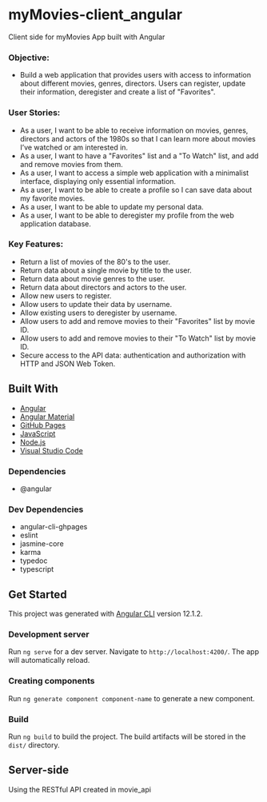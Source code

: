 # myMovies-client_angular
 Client side for myMovies App built with Angular

### Objective:
- Build a web application that provides users with access to information about different movies, genres, directors. Users can register, update their information, deregister and create a list of "Favorites".

### User Stories:
- As a user, I want to be able to receive information on movies, genres, directors and actors of the 1980s so that I can learn more about movies I’ve watched or am interested in.
- As a user, I want to have a "Favorites" list and a "To Watch" list, and add and remove movies from them.
- As a user, I want to access a simple web application with a minimalist interface, displaying only essential information.
- As a user, I want to be able to create a profile so I can save data about my favorite movies.
- As a user, I want to be able to update my personal data.
- As a user, I want to be able to deregister my profile from the web application database.

### Key Features:
- Return a list of movies of the 80's to the user.
- Return data about a single movie by title to the user.
- Return data about movie genres to the user.
- Return data about directors and actors to the user.
- Allow new users to register.
- Allow users to update their data by username.
- Allow existing users to deregister by username.
- Allow users to add and remove movies to their "Favorites" list by movie ID.
- Allow users to add and remove movies to their "To Watch" list by movie ID.
- Secure access to the API data: authentication and authorization with HTTP and JSON Web Token.

## Built With
- [Angular](https://angular.io/)
- [Angular Material](https://material.angular.io/)
- [GitHub Pages](https://pages.github.com/)
- [JavaScript](https://www.javascript.com/)
- [Node.js](https://nodejs.org/)
- [Visual Studio Code](https://code.visualstudio.com/)

### Dependencies
- @angular

### Dev Dependencies
- angular-cli-ghpages
- eslint
- jasmine-core
- karma
- typedoc
- typescript

## Get Started
This project was generated with [Angular CLI](https://github.com/angular/angular-cli) version 12.1.2.

### Development server
Run `ng serve` for a dev server. Navigate to `http://localhost:4200/`. The app will automatically reload.

### Creating components
Run `ng generate component component-name` to generate a new component.

### Build
Run `ng build` to build the project. The build artifacts will be stored in the `dist/` directory.

## Server-side
Using the RESTful API created in movie_api

